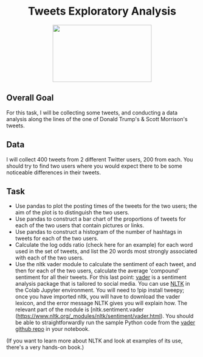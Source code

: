 <center> <h1>Tweets Exploratory Analysis </h1> </center>

<p align="center">
  <img width="260" height="150" src="https://miro.medium.com/max/2560/1*sDa7Oqnh-zRXPPewKZid4g.png">
</p>



## Overall Goal
For this task, I will be collecting some tweets, and conducting a data analysis along the lines of the one of Donald Trump's & Scott Morrison's tweets.

## Data
I will collect 400 tweets from 2 different Twitter users, 200 from each.  You should try to find two users where you would expect there to be some noticeable differences in their tweets.

## Task
* Use pandas to plot the posting times of the tweets for the two users; the aim of the plot is to distinguish the two users.
* Use pandas to construct a bar chart of the proportions of tweets for each of the two users that contain pictures or links.
* Use pandas to construct a histogram of the number of hashtags in tweets for each of the two users.
* Calculate the log odds ratio (check here for an example) for each word used in the set of tweets, and list the 20 words most strongly associated with each of the two users.
* Use the nltk vader module to calculate the sentiment of each tweet, and then for each of the two users, calculate the average 'compound' sentiment for all their tweets.
For this last point: [vader](https://github.com/cjhutto/vaderSentiment) is a sentiment analysis package that is tailored to social media.  You can use [NLTK](https://www.nltk.org/) in the Colab Jupyter environment.  You will need to !pip install tweepy; once you have imported nltk, you will have to download the vader lexicon, and the error message NLTK gives you will explain how.  The relevant part of the module is [nltk.sentiment.vader (https://www.nltk.org/_modules/nltk/sentiment/vader.html).  You should be able to straightforwardly run the sample Python code from the [vader github repo](https://github.com/cjhutto/vaderSentiment) in your notebook.

(If you want to learn more about NLTK and look at examples of its use, there's a very hands-on book.) 
